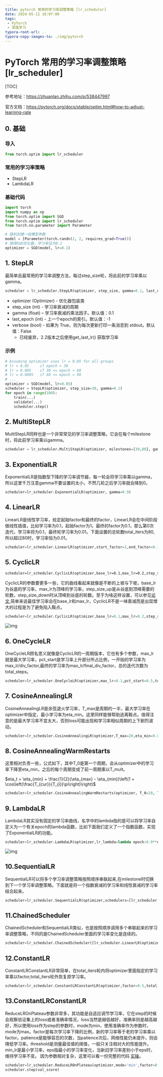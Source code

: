 ```yaml
---
title: pytorch 常用的学习率调整策略 [lr_scheduler]
date: 2024-05-11 10:07:00
tags:
 - PyTorch
 - 深度学习
typora-root-url: ..
typora-copy-images-to: ./img/pytorch
---
```




# PyTorch 常用的学习率调整策略 [lr_scheduler]



[TOC]

参考地址：https://zhuanlan.zhihu.com/p/538447997

官方文档：https://pytorch.org/docs/stable/optim.html#how-to-adjust-learning-rate



## 0. 基础

### 导入

```python
from torch.optim import lr_scheduler
```

### 常用的学习率策略

+ StepLR
+ LambdaLR
  

### 基础代码

```python
import torch
import numpy as np
from torch.optim import SGD
from torch.optim import lr_scheduler
from torch.nn.parameter import Parameter

# 随机创建一组模型参数
model = [Parameter(torch.randn(2, 2, requires_grad=True))]
# 使用SGD优化器，学习率设为0.1
optimizer = SGD(model, lr=0.1)
```

<!--more-->



## 1. StepLR



最简单且最常用的学习率调整方法，每过step_size轮，将此前的学习率乘以gamma。

```python
scheduler = lr_scheduler.StepLR(optimizer, step_size, gamma=0.1, last_epoch=-1, verbose='deprecated')
```

+ optimizer (Optimizer) - 优化器包装类
+ step_size (int) - 学习率衰减的周期
+ gamma (float) – 学习率衰减的乘法因子。默认值：0.1
+ last_epoch (int) - 上一个epoch的索引。默认值：-1
+ verbose (bool) - 如果为 True，则为每次更新打印一条消息到 stdout。默认值：False
  + 已经废弃，2.2版本之后使用get_last_lr() 获取学习率



### 示例

```python
# Assuming optimizer uses lr = 0.05 for all groups
# lr = 0.05     if epoch < 30
# lr = 0.005    if 30 <= epoch < 60
# lr = 0.0005   if 60 <= epoch < 90
# ...
optimizer = SGD(model, lr=0.05)
scheduler = StepLR(optimizer, step_size=30, gamma=0.1)
for epoch in range(100):
    train(...)
    validate(...)
    scheduler.step()
```



## 2. MultiStepLR

MultiStepLR同样也是一个非常常见的学习率调整策略，它会在每个milestone时，将此前学习率乘以gamma。

```python
scheduler = lr_scheduler.MultiStepLR(optimizer, milestones=[30,80], gamma=0.99)
```



## 3. ExponentialLR

ExponentialLR是指数型下降的学习率调节器，每一轮会将学习率乘以gamma，所以这里千万注意gamma不要设置的太小，不然几轮之后学习率就会降到0。

```python
scheduler=lr_scheduler.ExponentialLR(optimizer, gamma=0.9)
```



## 4. LinearLR

LinearLR是线性学习率，给定起始factor和最终的factor，LinearLR会在中间阶段做线性插值，比如学习率为0.1，起始factor为1，最终的factor为0.1，那么第0次迭代，学习率将为0.1，最终轮学习率为0.01。下面设置的总轮数total_iters为80,所以超过80时，学习率恒为0.01。

```python
scheduler=lr_scheduler.LinearLR(optimizer,start_factor=1,end_factor=0.1,total_iters=80)
```



## 5. CyclicLR

```text
scheduler=lr_scheduler.CyclicLR(optimizer,base_lr=0.1,max_lr=0.2,step_size_up=30,step_size_down=10
```

CyclicLR的参数要更多一些，它的曲线看起来就像是不断的上坡与下坡，base_lr为谷底的学习率，max_lr为顶峰的学习率，step_size_up是从谷底到顶峰需要的轮数，step_size_down时从顶峰到谷底的轮数。至于为啥这样设置，可以参见[论文](https://link.zhihu.com/?target=https%3A//arxiv.org/pdf/1506.01186.pdf),简单来说最佳学习率会在base_lr和max_lr，CyclicLR不是一味衰减而是出现增大的过程是为了避免陷入鞍点。

```python
scheduler=lr_scheduler.CyclicLR(optimizer,base_lr=0.1,max_lr=0.2,step_size_up=30,step_size_down=10)
```

![img](./img/pytorch/v2-66190f7dde49c5af7de382351a0f083f_1440w.webp)

## 6. OneCycleLR

OneCycleLR顾名思义就像是CyclicLR的一周期版本，它也有多个参数，max_lr就是最大学习率，pct_start是学习率上升部分所占比例，一开始的学习率为max_lr/div_factor,最终的学习率为max_lr/final_div_factor，总的迭代次数为total_steps。

```python
scheduler=lr_scheduler.OneCycleLR(optimizer,max_lr=0.1,pct_start=0.5,total_steps=120,div_factor=10,final_div_factor=10)
```



## 7. CosineAnnealingLR

CosineAnnealingLR是余弦退火学习率，T_max是周期的一半，最大学习率在optimizer中指定，最小学习率为eta_min。这里同样能够帮助逃离鞍点。值得注意的是最大学习率不宜太大，否则loss可能出现和学习率相似周期的上下剧烈波动。

```python
scheduler=lr_scheduler.CosineAnnealingLR(optimizer,T_max=20,eta_min=0.05)
```



## 8. CosineAnnealingWarmRestarts

这里相对负责一些，公式如下，其中T_0是第一个周期，会从optimizer中的学习率下降至eta_min，之后的每个周期变成了前一周期乘以T_mult。

$eta_t = \eta_{min} + \frac{1}{2}(\eta_{max} - \eta_{min})\left(1 + \cos\left(\frac{T_{cur}}{T_{i}}\pi\right)\right)$

```python
scheduler=lr_scheduler.CosineAnnealingWarmRestarts(optimizer, T_0=20, T_mult=2, eta_min=0.01)
```



## 9. LambdaLR

LambdaLR其实没有固定的学习率曲线，名字中的lambda指的是可以将学习率自定义为一个有关epoch的lambda函数，比如下面我们定义了一个指数函数，实现了ExponentialLR的功能。

```python
scheduler=lr_scheduler.LambdaLR(optimizer,lr_lambda=lambda epoch:0.9**epoch)
```

![img](./img/pytorch/v2-456e15503cdc3635c865d9866a138441_1440w.webp)

## 10.SequentialLR

SequentialLR可以将多个学习率调整策略按照顺序串联起来,在milestone时切换到下一个学习率调整策略。下面就是将一个指数衰减的学习率和线性衰减的学习率结合起来。

```python
scheduler=lr_scheduler.SequentialLR(optimizer,schedulers=[lr_scheduler.ExponentialLR(optimizer, gamma=0.9),lr_scheduler.LinearLR(optimizer,start_factor=1,end_factor=0.1,total_iters=80)],milestones=[50])
```



## 11.ChainedScheduler

ChainedScheduler和SequentialLR类似，也是按照顺序调用多个串联起来的学习率调整策略，不同的是ChainedScheduler里面的学习率变化是连续的。

```python
scheduler=lr_scheduler.ChainedScheduler([lr_scheduler.LinearLR(optimizer,start_factor=1,end_factor=0.5,total_iters=10),lr_scheduler.ExponentialLR(optimizer, gamma=0.95)])
```



## 12.ConstantLR

ConstantLRConstantLR非常简单，在total_iters轮内将optimizer里面指定的学习率乘以factor,total_iters轮外恢复原学习率。

```python
scheduler=lr_scheduler.ConstantLRConstantLR(optimizer,factor=0.5,total_iters=80)
```



## 13.ConstantLRConstantLR

ReduceLROnPlateau参数非常多，其功能是自适应调节学习率，它在step的时候会观察验证集上的loss或者准确率情况，loss当然是越低越好，准确率则是越高越好，所以使用loss作为step的参数时，mode为min，使用准确率作为参数时，mode为max。factor是每次学习率下降的比例，新的学习率等于老的学习率乘以factor。patience是能够容忍的次数，当patience次后，网络性能仍未提升，则会降低学习率。threshold是测量最佳值的阈值，一般只关注相对大的性能提升。min_lr是最小学习率，eps指最小的学习率变化，当新旧学习率差别小于eps时，维持学习率不变。 因为参数相对复杂，这里可以看一份完整的代码 [实操](https://link.zhihu.com/?target=https%3A//github.com/milesial/Pytorch-UNet/blob/master/train.py%23L69)。

```python
scheduler=lr_scheduler.ReduceLROnPlateau(optimizer,mode='min',factor=0.5,patience=5,threshold=1e-4,threshold_mode='abs',cooldown=0,min_lr=0.001,eps=1e-8)
scheduler.step(val_score)
```